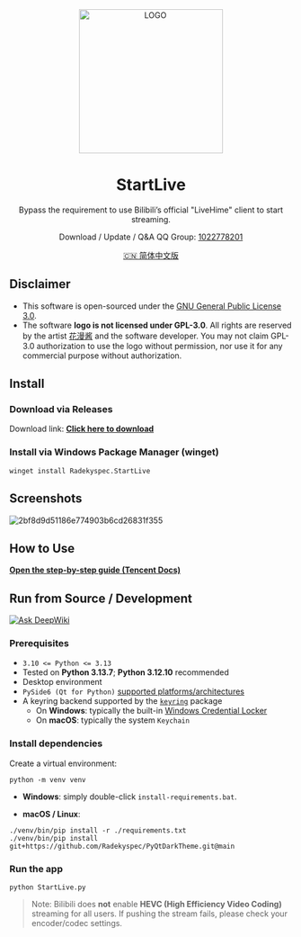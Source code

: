 <!-- markdownlint-disable -->
<div align="center">

<img alt="LOGO" src="https://startlive.vtbs.ai/icon_left.png" width="256" height="256" />

# StartLive

Bypass the requirement to use Bilibili’s official "LiveHime" client to start streaming.

Download / Update / Q&A QQ Group: <a href="https://qm.qq.com/q/fPBktdfdrG">1022778201</a>

<a href="./README_zh.md">🇨🇳 简体中文版</a>

</div>
<!-- markdownlint-restore -->

## Disclaimer

- This software is open-sourced under the [GNU General Public License 3.0](https://www.gnu.org/licenses/gpl-3.0.en.html).
- The software **logo is not licensed under GPL-3.0**. All rights are reserved by the artist [花漫酱](https://space.bilibili.com/49468802) and the software developer. You may not claim GPL-3.0 authorization to use the logo without permission, nor use it for any commercial purpose without authorization.

## Install

### Download via Releases

Download link: **[Click here to download](https://github.com/Radekyspec/StartLive/releases/latest)**

### Install via Windows Package Manager (winget)

```shell
winget install Radekyspec.StartLive
```

## Screenshots

![2bf8d9d51186e774903b6cd26831f355](https://github.com/user-attachments/assets/974b0dbb-fcd5-4b26-be76-42db728b8942)

## How to Use

**[Open the step-by-step guide (Tencent Docs)](https://docs.qq.com/doc/DTHVMdkhtUWJjRFhv?scene=4edcd4a61e4d506148e0f879bN4Lu1)**

## Run from Source / Development

[![Ask DeepWiki](https://deepwiki.com/badge.svg)](https://deepwiki.com/Radekyspec/StartLive)

### Prerequisites

- `3.10 <= Python <= 3.13`
- Tested on **Python 3.13.7**; **Python 3.12.10** recommended
- Desktop environment
- `PySide6 (Qt for Python)` [supported platforms/architectures](https://wiki.qt.io/Qt_for_Python)
- A keyring backend supported by the [`keyring`](https://pypi.org/project/keyring/) package  
  - On **Windows**: typically the built-in [Windows Credential Locker](https://learn.microsoft.com/en-us/windows/apps/develop/security/credential-locker)  
  - On **macOS**: typically the system `Keychain`  

### Install dependencies

Create a virtual environment:

```shell
python -m venv venv
```

- **Windows**: simply double-click `install-requirements.bat`.

- **macOS / Linux**:

```shell
./venv/bin/pip install -r ./requirements.txt
./venv/bin/pip install git+https://github.com/Radekyspec/PyQtDarkTheme.git@main
```

### Run the app

```shell
python StartLive.py
```

> Note: Bilibili does **not** enable **HEVC (High Efficiency Video Coding)** streaming for all users. If pushing the stream fails, please check your encoder/codec settings.
